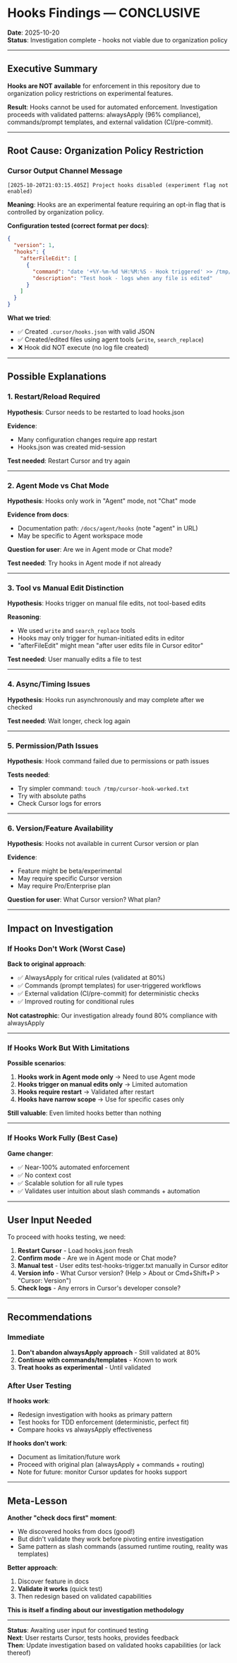 # Hooks Findings — CONCLUSIVE

**Date**: 2025-10-20  
**Status**: Investigation complete - hooks not viable due to organization policy

---

## Executive Summary

**Hooks are NOT available** for enforcement in this repository due to organization policy restrictions on experimental features.

**Result**: Hooks cannot be used for automated enforcement. Investigation proceeds with validated patterns: alwaysApply (96% compliance), commands/prompt templates, and external validation (CI/pre-commit).

---

## Root Cause: Organization Policy Restriction

### Cursor Output Channel Message

```
[2025-10-20T21:03:15.405Z] Project hooks disabled (experiment flag not enabled)
```

**Meaning**: Hooks are an experimental feature requiring an opt-in flag that is controlled by organization policy.

**Configuration tested (correct format per docs)**:

```json
{
  "version": 1,
  "hooks": {
    "afterFileEdit": [
      {
        "command": "date '+%Y-%m-%d %H:%M:%S - Hook triggered' >> /tmp/cursor-hook-test.log",
        "description": "Test hook - logs when any file is edited"
      }
    ]
  }
}
```

**What we tried**:

- ✅ Created `.cursor/hooks.json` with valid JSON
- ✅ Created/edited files using agent tools (`write`, `search_replace`)
- ❌ Hook did NOT execute (no log file created)

---

## Possible Explanations

### 1. Restart/Reload Required

**Hypothesis**: Cursor needs to be restarted to load hooks.json

**Evidence**:

- Many configuration changes require app restart
- Hooks.json was created mid-session

**Test needed**: Restart Cursor and try again

---

### 2. Agent Mode vs Chat Mode

**Hypothesis**: Hooks only work in "Agent" mode, not "Chat" mode

**Evidence from docs**:

- Documentation path: `/docs/agent/hooks` (note "agent" in URL)
- May be specific to Agent workspace mode

**Question for user**: Are we in Agent mode or Chat mode?

**Test needed**: Try hooks in Agent mode if not already

---

### 3. Tool vs Manual Edit Distinction

**Hypothesis**: Hooks trigger on manual file edits, not tool-based edits

**Reasoning**:

- We used `write` and `search_replace` tools
- Hooks may only trigger for human-initiated edits in editor
- "afterFileEdit" might mean "after user edits file in Cursor editor"

**Test needed**: User manually edits a file to test

---

### 4. Async/Timing Issues

**Hypothesis**: Hooks run asynchronously and may complete after we checked

**Test needed**: Wait longer, check log again

---

### 5. Permission/Path Issues

**Hypothesis**: Hook command failed due to permissions or path issues

**Tests needed**:

- Try simpler command: `touch /tmp/cursor-hook-worked.txt`
- Try with absolute paths
- Check Cursor logs for errors

---

### 6. Version/Feature Availability

**Hypothesis**: Hooks not available in current Cursor version or plan

**Evidence**:

- Feature might be beta/experimental
- May require specific Cursor version
- May require Pro/Enterprise plan

**Question for user**: What Cursor version? What plan?

---

## Impact on Investigation

### If Hooks Don't Work (Worst Case)

**Back to original approach**:

- ✅ AlwaysApply for critical rules (validated at 80%)
- ✅ Commands (prompt templates) for user-triggered workflows
- ✅ External validation (CI/pre-commit) for deterministic checks
- ✅ Improved routing for conditional rules

**Not catastrophic**: Our investigation already found 80% compliance with alwaysApply

---

### If Hooks Work But With Limitations

**Possible scenarios**:

1. **Hooks work in Agent mode only** → Need to use Agent mode
2. **Hooks trigger on manual edits only** → Limited automation
3. **Hooks require restart** → Validated after restart
4. **Hooks have narrow scope** → Use for specific cases only

**Still valuable**: Even limited hooks better than nothing

---

### If Hooks Work Fully (Best Case)

**Game changer**:

- ✅ Near-100% automated enforcement
- ✅ No context cost
- ✅ Scalable solution for all rule types
- ✅ Validates user intuition about slash commands + automation

---

## User Input Needed

To proceed with hooks testing, we need:

1. **Restart Cursor** - Load hooks.json fresh
2. **Confirm mode** - Are we in Agent mode or Chat mode?
3. **Manual test** - User edits test-hooks-trigger.txt manually in Cursor editor
4. **Version info** - What Cursor version? (Help > About or Cmd+Shift+P > "Cursor: Version")
5. **Check logs** - Any errors in Cursor's developer console?

---

## Recommendations

### Immediate

1. **Don't abandon alwaysApply approach** - Still validated at 80%
2. **Continue with commands/templates** - Known to work
3. **Treat hooks as experimental** - Until validated

### After User Testing

**If hooks work**:

- Redesign investigation with hooks as primary pattern
- Test hooks for TDD enforcement (deterministic, perfect fit)
- Compare hooks vs alwaysApply effectiveness

**If hooks don't work**:

- Document as limitation/future work
- Proceed with original plan (alwaysApply + commands + routing)
- Note for future: monitor Cursor updates for hooks support

---

## Meta-Lesson

**Another "check docs first" moment**:

- We discovered hooks from docs (good!)
- But didn't validate they work before pivoting entire investigation
- Same pattern as slash commands (assumed runtime routing, reality was templates)

**Better approach**:

1. Discover feature in docs
2. **Validate it works** (quick test)
3. Then redesign based on validated capabilities

**This is itself a finding about our investigation methodology**

---

**Status**: Awaiting user input for continued testing  
**Next**: User restarts Cursor, tests hooks, provides feedback  
**Then**: Update investigation based on validated hooks capabilities (or lack thereof)
